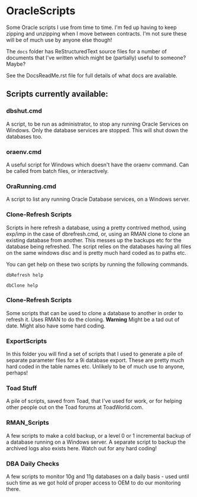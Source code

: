# OracleScripts
Some Oracle scripts I use from time to time. I'm fed up having to keep zipping and unzipping when I move between contracts. I'm not sure these will be of much use by anyone else though!

The `docs` folder has ReStructuredText source files for a number of documents that I've written which might be (partially) useful to someone? Maybe?

See the DocsReadMe.rst file for full details of what docs are available.


## Scripts currently available:


### dbshut.cmd
A script, to be run as administrator, to stop any running Oracle Services on Windows. Only the database services are stopped. This  will shut down the databases too.


### oraenv.cmd
A useful script for Windows which doesn't have the oraenv command. Can be called from batch files, or interactively.


### OraRunning.cmd
A script to list any running Oracle Database services, on a Windows server.


### Clone-Refresh Scripts
Scripts in here refresh a database, using a pretty contrived method, using exp/imp in the case of dbrefresh.cmd, or, using an RMAN clone to clone an existing database from another. This messes up the backups etc for the database being refreshed. The script relies on the databases having all files on the same windows disc and is pretty much hard coded as to paths etc.

You can get help on these two scripts by running the following commands.


````
dbRefresh help
````

````
dbClone help
````

### Clone-Refresh Scripts
Some scripts that can be used to clone a database to another in order to refresh it. Uses RMAN to do the cloning. **Warning** Might be a tad out of date. Might also have some hard coding.

### ExportScripts
In this folder you will find a set of scripts that I used to generate a pile of separate parameter files for a 9i database export. These are pretty much hard coded in the table names etc. Unlikely to be of much use to anyone, perhaps!


### Toad Stuff
A pile of scripts, saved from Toad, that I've used for work, or for helping other people out on the Toad forums at ToadWorld.com. 


### RMAN_Scripts
A few scripts to make a cold backup, or a level 0 or 1 incremental backup of a database running on a Windows server. A separate script to backup the archived logs also exists here. Watch out for any hard coding!


### DBA Daily Checks
A few scripts to monitor 10g and 11g databases on a daily basis - used until such time as we got hold of proper access to OEM to do our monitoring there.


